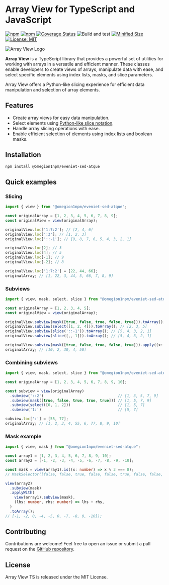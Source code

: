 # Array View for TypeScript and JavaScript

[![npm](https://img.shields.io/npm/v/@omegion1npm/eveniet-sed-atque.svg)](https://www.npmjs.com/package/@omegion1npm/eveniet-sed-atque)
[![npm](https://img.shields.io/npm/dm/@omegion1npm/eveniet-sed-atque.svg?style=flat)](https://www.npmjs.com/package/@omegion1npm/eveniet-sed-atque)
[![Coverage Status](https://coveralls.io/repos/github/Smoren/@omegion1npm/eveniet-sed-atque-ts/badge.svg?branch=master&rand=123)](https://coveralls.io/github/Smoren/@omegion1npm/eveniet-sed-atque-ts?branch=master)
![Build and test](https://github.com/omegion1npm/eveniet-sed-atque/actions/workflows/test.yml/badge.svg)
[![Minified Size](https://badgen.net/bundlephobia/minzip/@omegion1npm/eveniet-sed-atque)](https://bundlephobia.com/result?p=@omegion1npm/eveniet-sed-atque)
[![License: MIT](https://img.shields.io/badge/License-MIT-yellow.svg)](https://opensource.org/licenses/MIT)

![Array View Logo](docs/images/logo.png)

**Array View** is a TypeScript library that provides a powerful set of utilities for working with arrays in
a versatile and efficient manner. These classes enable developers to create views of arrays, manipulate data with ease,
and select specific elements using index lists, masks, and slice parameters.

Array View offers a Python-like slicing experience for efficient data manipulation and selection of array elements.

## Features
- Create array views for easy data manipulation.
- Select elements using [Python-like slice notation](https://www.geeksforgeeks.org/python-list-slicing/).
- Handle array slicing operations with ease.
- Enable efficient selection of elements using index lists and boolean masks.

## Installation
```bash
npm install @omegion1npm/eveniet-sed-atque
```

## Quick examples
### Slicing
```typescript
import { view } from "@omegion1npm/eveniet-sed-atque";

const originalArray = [1, 2, 3, 4, 5, 6, 7, 8, 9];
const originalView = view(originalArray);

originalView.loc['1:7:2']; // [2, 4, 6]
originalView.loc[':3']; // [1, 2, 3]
originalView.loc['::-1']; // [9, 8, 7, 6, 5, 4, 3, 2, 1]

originalView.loc[2]; // 3
originalView.loc[4]; // 5
originalView.loc[-1]; // 9
originalView.loc[-2]; // 8

originalView.loc['1:7:2'] = [22, 44, 66];
originalArray; // [1, 22, 3, 44, 5, 66, 7, 8, 9]
```

### Subviews
```typescript
import { view, mask, select, slice } from "@omegion1npm/eveniet-sed-atque";

const originalArray = [1, 2, 3, 4, 5];
const originalView = view(originalArray);

originalView.subview(mask([true, false, true, false, true])).toArray(); // [1, 3, 5]
originalView.subview(select([1, 2, 4])).toArray(); // [2, 3, 5]
originalView.subview(slice('::-1')).toArray(); // [5, 4, 3, 2, 1]
originalView.subview(slice([,,-1])).toArray(); // [5, 4, 3, 2, 1]

originalView.subview(mask([true, false, true, false, true])).apply((x: number) => x * 10);
originalArray; // [10, 2, 30, 4, 50]
```

### Combining subviews
```typescript
import { view, mask, select, slice } from "@omegion1npm/eveniet-sed-atque";

const originalArray = [1, 2, 3, 4, 5, 6, 7, 8, 9, 10];

const subview = view(originalArray)
  .subview('::2')                                 // [1, 3, 5, 7, 9]
  .subview(mask([true, false, true, true, true])) // [1, 5, 7, 9]
  .subview(select([0, 1, 2]))                     // [1, 5, 7]
  .subview('1:')                                  // [5, 7]

subview.loc[':'] = [55, 77];
originalArray; // [1, 2, 3, 4, 55, 6, 77, 8, 9, 10]
```

### Mask example
```typescript
import { view, mask } from "@omegion1npm/eveniet-sed-atque";

const array1 = [1, 2, 3, 4, 5, 6, 7, 8, 9, 10];
const array2 = [-1, -2, -3, -4, -5, -6, -7, -8, -9, -10];

const mask = view(array1).is((x: number) => x % 3 === 0);
// MaskSelector([false, false, true, false, false, true, false, false, true, false])

view(array2)
  .subview(mask)
  .applyWith(
    view(array1).subview(mask),
    (lhs: number, rhs: number) => lhs + rhs,
  )
  .toArray();
// [-1, -2, 0, -4, -5, 0, -7, -8, 0, -10]);
```

## Contributing
Contributions are welcome! Feel free to open an issue or submit a pull request on the [GitHub repository](https://github.com/omegion1npm/eveniet-sed-atque).

## License
Array View TS is released under the MIT License.
